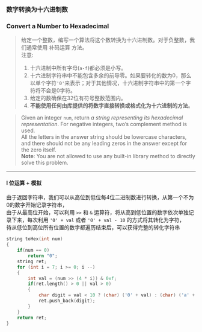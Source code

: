 ### 数字转换为十六进制数
### Convert a Number to Hexadecimal

> 给定一个整数，编写一个算法将这个数转换为十六进制数。对于负整数，我们通常使用 补码运算 方法。  
> 注意:  
> 1. 十六进制中所有字母(`a-f`)都必须是小写。  
> 2. 十六进制字符串中不能包含多余的前导零。如果要转化的数为0，那么以单个字符`'0'`来表示；对于其他情况，十六进制字符串中的第一个字符将不会是0字符。   
> 3. 给定的数确保在32位有符号整数范围内。  
> 4. **不能使用任何由库提供的将数字直接转换或格式化为十六进制的方法**。

> Given an integer `num`, return *a string representing its hexadecimal representation*. For negative integers, two’s complement method is used.  
> All the letters in the answer string should be lowercase characters, and there should not be any leading zeros in the answer except for the zero itself.  
> **Note**: You are not allowed to use any built-in library method to directly solve this problem.  

----------

#### I 位运算 + 模拟

由于返回字符串，我们可以从高位到低位每4位二进制数进行转换，从第一个不为0的数字开始记录字符串，  
由于从最高位开始，可以利用 `>>` 和 `&` 运算符，将从高到低位置的数字依次单独记录下来，每次利用 `'0' + val` 或者 `'0' + val - 10` 的方式将其转化为字符，  
待从低位到高位所有位置的数字都遍历结束后，可以获得完整的转化字符串  

```cpp
string toHex(int num) 
{
    if(num == 0)
        return "0";
    string ret;
    for (int i = 7; i >= 0; i --)
    {
        int val = (num >> (4 * i)) & 0xf;
        if(ret.length() > 0 || val > 0)
        {
            char digit = val < 10 ? (char) ('0' + val) : (char) ('a' + val - 10);
            ret.push_back(digit);
        }
    }
    return ret;
}
```
